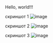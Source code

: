 Hello, world!!!

скриншот 1
![image](https://github.com/Veyderian/Card/assets/129328294/5905cf9f-3beb-480d-b3ba-e8f33003b350)


скриншот 2
![image](https://github.com/Veyderian/Card/assets/129328294/09e6e91e-2320-4058-96ff-1a375a1b38c4)


скриншот 3
![image](https://github.com/Veyderian/Card/assets/129328294/87b2ec8f-9fef-4ced-8ca6-9d43499a7da7)

